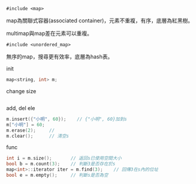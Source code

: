 `#include <map>`

map為關聯式容器(associated container)，元素不重複，有序，底層為紅黑樹。

multimap與map差在元素可以重複。

`#include <unordered_map>`

無序的map，搜尋更有效率，底層為hash表。

init
```c++
map<string, int> m;
```

change size
```c++

```

add, del ele
```c++
m.insert({"小明", 60});    // {"小明", 60}加到s
m["小明"] = 60;
m.erase(2);     // 
m.clear();      // 清空s
```

func
```c++
int i = m.size();       // 返回s已使用空間大小
bool b = m.count(3);    // 判斷3是否存在於s
map<int>::iterator iter = m.find(3);    // 回傳3在s內的位址
bool e = m.empty();     // 判斷s是否為空
```